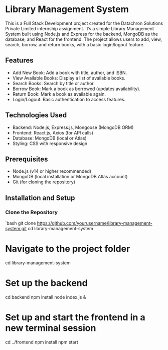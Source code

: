 # Library Management System

This is a Full Stack Development project created for the Datachron Solutions Private Limited internship assignment. It’s a simple Library Management System built using Node.js and Express for the backend, MongoDB as the database, and React for the frontend. The project allows users to add, view, search, borrow, and return books, with a basic login/logout feature.

## Features
- Add New Book: Add a book with title, author, and ISBN.
- View Available Books: Display a list of available books.
- Search Books: Search by title or author.
- Borrow Book: Mark a book as borrowed (updates availability).
- Return Book: Mark a book as available again.
- Login/Logout: Basic authentication to access features.

## Technologies Used
- Backend: Node.js, Express.js, Mongoose (MongoDB ORM)
- Frontend: React.js, Axios (for API calls)
- Database: MongoDB (local or Atlas)
- Styling: CSS with responsive design

## Prerequisites
- Node.js (v14 or higher recommended)
- MongoDB (local installation or MongoDB Atlas account)
- Git (for cloning the repository)

## Installation and Setup

### Clone the Repository
`bash
git clone https://github.com/yourusername/library-management-system.git
cd library-management-system

# Navigate to the project folder
cd library-management-system

# Set up the backend
cd backend
npm install
node index.js &

# Set up and start the frontend in a new terminal session
cd ../frontend
npm install
npm start
